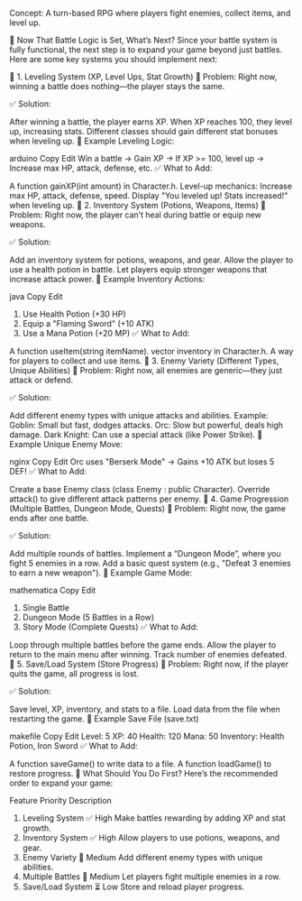 Concept: A turn-based RPG where players fight enemies, collect items, and level up.

🔹 Now That Battle Logic is Set, What’s Next?
Since your battle system is fully functional, the next step is to expand your game beyond just battles. Here are some key systems you should implement next:

🔹 1. Leveling System (XP, Level Ups, Stat Growth)
🔴 Problem:
Right now, winning a battle does nothing—the player stays the same.

✅ Solution:

After winning a battle, the player earns XP.
When XP reaches 100, they level up, increasing stats.
Different classes should gain different stat bonuses when leveling up.
📜 Example Leveling Logic:

arduino
Copy
Edit
Win a battle → Gain XP → If XP >= 100, level up → Increase max HP, attack, defense, etc.
✅ What to Add:

A function gainXP(int amount) in Character.h.
Level-up mechanics: Increase max HP, attack, defense, speed.
Display "You leveled up! Stats increased!" when leveling up.
🔹 2. Inventory System (Potions, Weapons, Items)
🔴 Problem:
Right now, the player can’t heal during battle or equip new weapons.

✅ Solution:

Add an inventory system for potions, weapons, and gear.
Allow the player to use a health potion in battle.
Let players equip stronger weapons that increase attack power.
📜 Example Inventory Actions:

java
Copy
Edit
1) Use Health Potion (+30 HP)
2) Equip a "Flaming Sword" (+10 ATK)
3) Use a Mana Potion (+20 MP)
✅ What to Add:

A function useItem(string itemName).
vector<string> inventory in Character.h.
A way for players to collect and use items.
🔹 3. Enemy Variety (Different Types, Unique Abilities)
🔴 Problem:
Right now, all enemies are generic—they just attack or defend.

✅ Solution:

Add different enemy types with unique attacks and abilities.
Example:
Goblin: Small but fast, dodges attacks.
Orc: Slow but powerful, deals high damage.
Dark Knight: Can use a special attack (like Power Strike).
📜 Example Unique Enemy Move:

nginx
Copy
Edit
Orc uses "Berserk Mode" → Gains +10 ATK but loses 5 DEF!
✅ What to Add:

Create a base Enemy class (class Enemy : public Character).
Override attack() to give different attack patterns per enemy.
🔹 4. Game Progression (Multiple Battles, Dungeon Mode, Quests)
🔴 Problem:
Right now, the game ends after one battle.

✅ Solution:

Add multiple rounds of battles.
Implement a “Dungeon Mode”, where you fight 5 enemies in a row.
Add a basic quest system (e.g., "Defeat 3 enemies to earn a new weapon").
📜 Example Game Mode:

mathematica
Copy
Edit
1) Single Battle
2) Dungeon Mode (5 Battles in a Row)
3) Story Mode (Complete Quests)
✅ What to Add:

Loop through multiple battles before the game ends.
Allow the player to return to the main menu after winning.
Track number of enemies defeated.
🔹 5. Save/Load System (Store Progress)
🔴 Problem:
Right now, if the player quits the game, all progress is lost.

✅ Solution:

Save level, XP, inventory, and stats to a file.
Load data from the file when restarting the game.
📜 Example Save File (save.txt)

makefile
Copy
Edit
Level: 5
XP: 40
Health: 120
Mana: 50
Inventory: Health Potion, Iron Sword
✅ What to Add:

A function saveGame() to write data to a file.
A function loadGame() to restore progress.
🔹 What Should You Do First?
Here’s the recommended order to expand your game:

Feature	Priority	Description
1. Leveling System	✅ High	Make battles rewarding by adding XP and stat growth.
2. Inventory System	✅ High	Allow players to use potions, weapons, and gear.
3. Enemy Variety	🔵 Medium	Add different enemy types with unique abilities.
4. Multiple Battles	🔵 Medium	Let players fight multiple enemies in a row.
5. Save/Load System	⏳ Low	Store and reload player progress.
